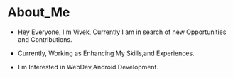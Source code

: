 # About_Me

  - Hey Everyone, I m Vivek, Currently I am in search of new Opportunities and Contributions.

  - Currently, Working as Enhancing My Skills,and Experiences. 
  
  - I m Interested in WebDev,Android Development.
  
   
